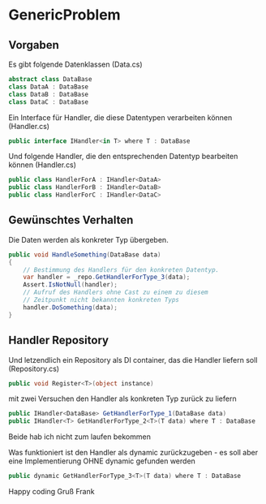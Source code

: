 # GenericProblem

## Vorgaben
Es gibt folgende Datenklassen (Data.cs)

```csharp
abstract class DataBase    
class DataA : DataBase    
class DataB : DataBase    
class DataC : DataBase    
```

Ein Interface für Handler, die diese Datentypen verarbeiten können (Handler.cs)

```csharp
public interface IHandler<in T> where T : DataBase
```

Und folgende Handler, die den entsprechenden Datentyp bearbeiten können (Handler.cs)

```csharp
public class HandlerForA : IHandler<DataA>    
public class HandlerForB : IHandler<DataB>    
public class HandlerForC : IHandler<DataC>    
```

## Gewünschtes Verhalten
Die Daten werden als konkreter Typ übergeben.

```csharp
public void HandleSomething(DataBase data)    
{    
    // Bestimmung des Handlers für den konkreten Datentyp.    
    var handler = _repo.GetHandlerForType_3(data);    
    Assert.IsNotNull(handler);    
    // Aufruf des Handlers ohne Cast zu einem zu diesem    
    // Zeitpunkt nicht bekannten konkreten Typs    
    handler.DoSomething(data);    
}    
```


## Handler Repository
Und letzendlich ein Repository als DI container, das die Handler liefern soll (Repository.cs)

```csharp
public void Register<T>(object instance)
```

mit zwei Versuchen den Handler als konkreten Typ zurück zu liefern

```csharp
public IHandler<DataBase> GetHandlerForType_1(DataBase data)    
public IHandler<T> GetHandlerForType_2<T>(T data) where T : DataBase
```

Beide hab ich nicht zum laufen bekommen

Was funktioniert ist den Handler als dynamic zurückzugeben - es soll aber eine Implementierung OHNE dynamic gefunden werden

```csharp
public dynamic GetHandlerForType_3<T>(T data) where T : DataBase
```


Happy coding
Gruß Frank
